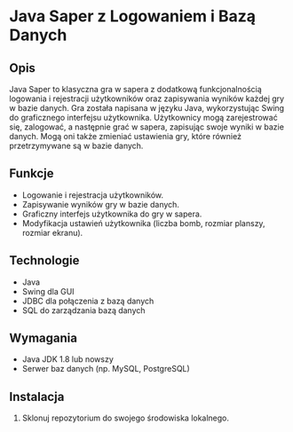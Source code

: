# Java Saper z Logowaniem i Bazą Danych

## Opis

Java Saper to klasyczna gra w sapera z dodatkową funkcjonalnością logowania i rejestracji użytkowników oraz zapisywania wyników każdej gry w bazie danych. Gra została napisana w języku Java, wykorzystując Swing do graficznego interfejsu użytkownika. Użytkownicy mogą zarejestrować się, zalogować, a następnie grać w sapera, zapisując swoje wyniki w bazie danych. Mogą oni także zmieniać ustawienia gry, które również przetrzymywane są w bazie danych.

## Funkcje

- Logowanie i rejestracja użytkowników.
- Zapisywanie wyników gry w bazie danych.
- Graficzny interfejs użytkownika do gry w sapera.
- Modyfikacja ustawień użytkownika (liczba bomb, rozmiar planszy, rozmiar ekranu).

## Technologie

- Java
- Swing dla GUI
- JDBC dla połączenia z bazą danych
- SQL do zarządzania bazą danych

## Wymagania

- Java JDK 1.8 lub nowszy
- Serwer baz danych (np. MySQL, PostgreSQL)

## Instalacja

1. Sklonuj repozytorium do swojego środowiska lokalnego.
